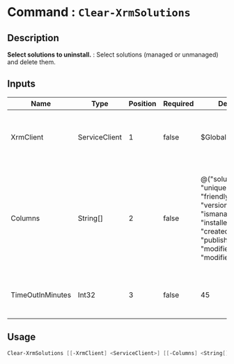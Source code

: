 # Command : `Clear-XrmSolutions` 

## Description

**Select solutions to uninstall.** : Select solutions (managed or unmanaged) and delete them.

## Inputs

Name|Type|Position|Required|Default|Description
----|----|--------|--------|-------|-----------
XrmClient|ServiceClient|1|false|$Global:XrmClient|Xrm connector initialized to target instance. Use latest one by default. (CrmServiceClient)
Columns|String[]|2|false|@("solutionid", "uniquename", "friendlyname", "version", "ismanaged", "installedon", "createdby", "publisherid", "modifiedon", "modifiedby")|Specify expected columns to retrieve. (Default : id, uniquename, friendlyname, version, ismanaged, installedon, createdby, publisherid, modifiedon, modifiedby)
TimeOutInMinutes|Int32|3|false|45|Specify timeout duration in minute for each solution deletion. (Default : 45 min)


## Usage

```Powershell 
Clear-XrmSolutions [[-XrmClient] <ServiceClient>] [[-Columns] <String[]>] [[-TimeOutInMinutes] <Int32>] [<CommonParameters>]
``` 


